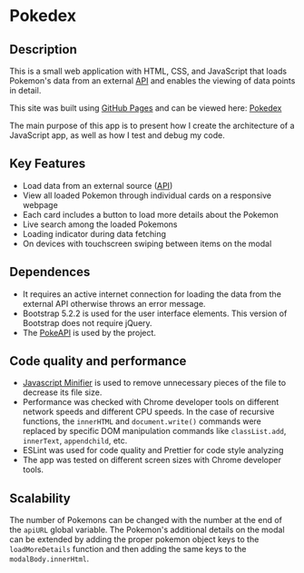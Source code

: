 # Pokedex

## Description

This is a small web application with HTML, CSS, and JavaScript that loads Pokemon's data from an external [API](https://pokeapi.co/api/v2/ability/?limit=99) and enables the viewing of data points in detail.

This site was built using [GitHub Pages](https://pages.github.com/) and can be viewed here: [Pokedex](https://kal40.github.io/pokedex/)

The main purpose of this app is to present how I create the architecture of a JavaScript app, as well as how I test and debug my code.

## Key Features

- Load data from an external source ([API](https://pokeapi.co/api/v2/ability/?limit=99))
- View all loaded Pokemon through individual cards on a responsive webpage
- Each card includes a button to load more details about the Pokemon
- Live search among the loaded Pokemons
- Loading indicator during data fetching
- On devices with touchscreen swiping between items on the modal

## Dependences

- It requires an active internet connection for loading the data from the external API otherwise throws an error message.
- Bootstrap 5.2.2 is used for the user interface elements. This version of Bootstrap does not require jQuery.
- The [PokeAPI](https://pokeapi.co/docs/v2) is used by the project.

## Code quality and performance

- [Javascript Minifier](https://www.toptal.com/developers/javascript-minifier) is used to remove unnecessary pieces of the file to decrease its file size.
- Performance was checked with Chrome developer tools on different network speeds and different CPU speeds. In the case of recursive functions, the `innerHTML` and `document.write()` commands were replaced by specific DOM manipulation commands like `classList.add`, `innerText`, `appendchild`, etc.
- ESLint was used for code quality and Prettier for code style analyzing
- The app was tested on different screen sizes with Chrome developer tools.

## Scalability

The number of Pokemons can be changed with the number at the end of the `apiURL` global variable.
The Pokemon's additional details on the modal can be extended by adding the proper pokemon object keys to the `loadMoreDetails` function and then adding the same keys to the `modalBody.innerHtml`.
